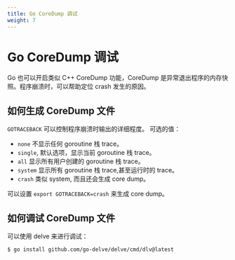 ```yaml
---
title: Go CoreDump 调试
weight: 7
---
```


# Go CoreDump 调试

Go 也可以开启类似 C++ CoreDump 功能，CoreDump 是异常退出程序的内存快照。程序崩溃时，可以帮助定位 crash 发生的原因。

## 如何生成 CoreDump 文件

`GOTRACEBACK` 可以控制程序崩溃时输出的详细程度。 可选的值：

- `none` 不显示任何 goroutine 栈 trace。
- `single`, 默认选项，显示当前 goroutine 栈 trace。
- `all` 显示所有用户创建的 goroutine 栈 trace。
- `system` 显示所有 goroutine 栈 trace,甚至运行时的 trace。
- `crash` 类似 system, 而且还会生成 core dump。

可以设置 `export GOTRACEBACK=crash` 来生成 core dump。

## 如何调试 CoreDump 文件

可以使用 delve 来进行调试：

```
$ go install github.com/go-delve/delve/cmd/dlv@latest
```